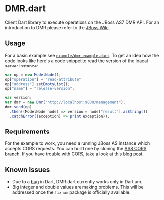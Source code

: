 # DMR.dart

Client Dart library to execute operations on the JBoss AS7 DMR API.
For an introduction to DMR please refer to the [JBoss Wiki](https://docs.jboss.org/author/display/AS7/Detyped+management+and+the+jboss-dmr+library).

## Usage
For a basic example see [`example/dmr_example.dart`](example/dmr_example.dart). To get an idea how the code looks like
here's a code snippet to read the version of the loacal server instance:

```javascript
var op = new ModelNode();
op["operation"] = "read-attribute";
op["address"].setEmptyList();
op["name"] = "release-version";

var version;
var dmr = new Dmr("http://localhost:9000/management");
dmr.send(op)
  .then((ModelNode node) => version = node["result"].asString())
  .catchError((exception) => print(exception));

```

## Requirements
For the example to work, you need a running JBoss AS instance which accepts CORS requests. You can build one 
by cloning the [AS8 CORS branch](https://github.com/hpehl/wildfly/tree/cors). If you have trouble with CORS,
take a look at this [blog post](http://hpehl.info/independent-jboss-admin-console.html).

## Known Issues
- Due to a [bug](https://code.google.com/p/dart/issues/detail?id=3247) in Dart, DMR.dart currently works only in Dartium.
- Big integer and double values are making problems. This will be addressed once the `fixnum` package is officially available.
